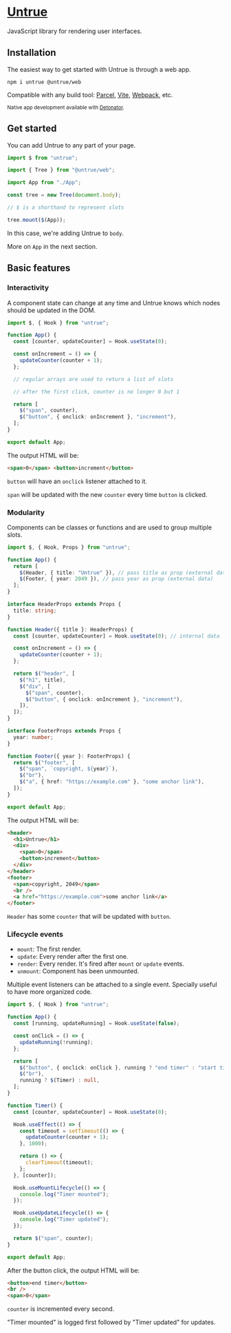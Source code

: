 # [Untrue](https://untrue.dev/)

JavaScript library for rendering user interfaces.

## Installation

The easiest way to get started with Untrue is through a web app.

```
npm i untrue @untrue/web
```

Compatible with any build tool: [Parcel](https://parceljs.org/), [Vite](https://vitejs.dev/), [Webpack](https://webpack.js.org/), etc.

<sub>Native app development available with [Detonator](https://detonator.dev).</sub>

## Get started

You can add Untrue to any part of your page.

```ts
import $ from "untrue";

import { Tree } from "@untrue/web";

import App from "./App";

const tree = new Tree(document.body);

// $ is a shorthand to represent slots

tree.mount($(App));
```

In this case, we're adding Untrue to `body`.

More on `App` in the next section.

## Basic features

### Interactivity

A component state can change at any time and Untrue knows which nodes should be updated in the DOM.

```ts
import $, { Hook } from "untrue";

function App() {
  const [counter, updateCounter] = Hook.useState(0);

  const onIncrement = () => {
    updateCounter(counter + 1);
  };

  // regular arrays are used to return a list of slots

  // after the first click, counter is no longer 0 but 1

  return [
    $("span", counter),
    $("button", { onclick: onIncrement }, "increment"),
  ];
}

export default App;
```

The output HTML will be:

```html
<span>0</span> <button>increment</button>
```

`button` will have an `onclick` listener attached to it.

`span` will be updated with the new `counter` every time `button` is clicked.

### Modularity

Components can be classes or functions and are used to group multiple slots.

```ts
import $, { Hook, Props } from "untrue";

function App() {
  return [
    $(Header, { title: "Untrue" }), // pass title as prop (external data)
    $(Footer, { year: 2049 }), // pass year as prop (external data)
  ];
}

interface HeaderProps extends Props {
  title: string;
}

function Header({ title }: HeaderProps) {
  const [counter, updateCounter] = Hook.useState(0); // internal data

  const onIncrement = () => {
    updateCounter(counter + 1);
  };

  return $("header", [
    $("h1", title),
    $("div", [
      $("span", counter),
      $("button", { onclick: onIncrement }, "increment"),
    ]),
  ]);
}

interface FooterProps extends Props {
  year: number;
}

function Footer({ year }: FooterProps) {
  return $("footer", [
    $("span", `copyright, ${year}`),
    $("br"),
    $("a", { href: "https://example.com" }, "some anchor link"),
  ]);
}

export default App;
```

The output HTML will be:

```html
<header>
  <h1>Untrue</h1>
  <div>
    <span>0</span>
    <button>increment</button>
  </div>
</header>
<footer>
  <span>copyright, 2049</span>
  <br />
  <a href="https://example.com">some anchor link</a>
</footer>
```

`Header` has some `counter` that will be updated with `button`.

### Lifecycle events

- `mount`: The first render.
- `update`: Every render after the first one.
- `render`: Every render. It's fired after `mount` or `update` events.
- `unmount`: Component has been unmounted.

Multiple event listeners can be attached to a single event. Specially useful to have more organized code.

```ts
import $, { Hook } from "untrue";

function App() {
  const [running, updateRunning] = Hook.useState(false);

  const onClick = () => {
    updateRunning(!running);
  };

  return [
    $("button", { onclick: onClick }, running ? "end timer" : "start timer"),
    $("br"),
    running ? $(Timer) : null,
  ];
}

function Timer() {
  const [counter, updateCounter] = Hook.useState(0);

  Hook.useEffect(() => {
    const timeout = setTimeout(() => {
      updateCounter(counter + 1);
    }, 1000);

    return () => {
      clearTimeout(timeout);
    };
  }, [counter]);

  Hook.useMountLifecycle(() => {
    console.log("Timer mounted");
  });

  Hook.useUpdateLifecycle(() => {
    console.log("Timer updated");
  });

  return $("span", counter);
}

export default App;
```

After the button click, the output HTML will be:

```html
<button>end timer</button>
<br />
<span>0</span>
```

`counter` is incremented every second.

"Timer mounted" is logged first followed by "Timer updated" for updates.
